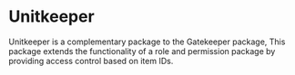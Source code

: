 # Unitkeeper

Unitkeeper is a complementary package to the Gatekeeper package, This package extends the functionality of a role and permission package by providing access control based on item IDs.
